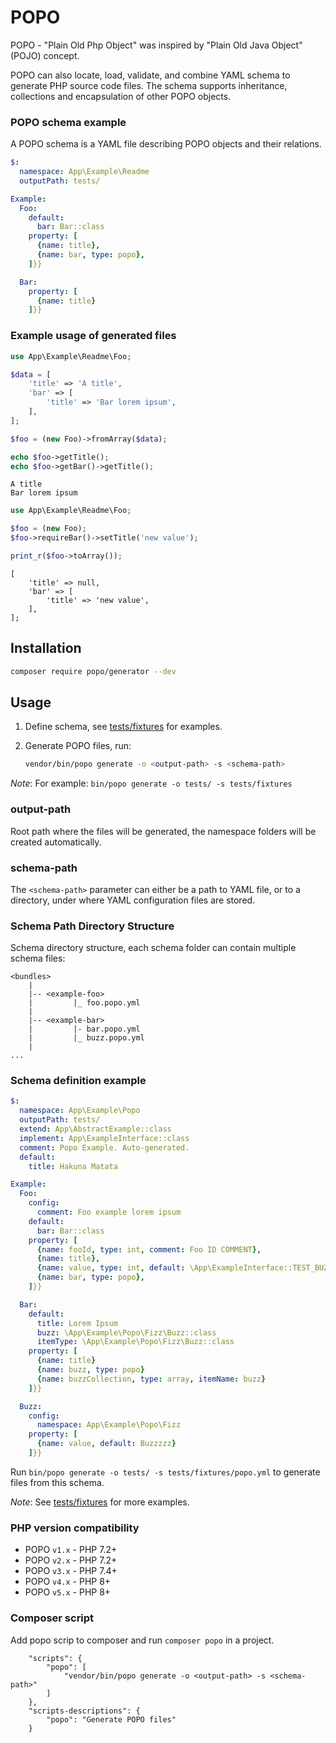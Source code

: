 # POPO

POPO - "Plain Old Php Object" was inspired by "Plain Old Java Object" (POJO) concept.

POPO can also locate, load, validate, and combine YAML schema to generate PHP source code files.
The schema supports inheritance, collections and encapsulation of other POPO objects.


### POPO schema example

A POPO schema is a YAML file describing POPO objects and their relations.

```yaml
$:
  namespace: App\Example\Readme
  outputPath: tests/

Example:
  Foo:
    default:
      bar: Bar::class
    property: [
      {name: title},
      {name: bar, type: popo},
    ]}}

  Bar:
    property: [
      {name: title}
    ]}}

```

### Example usage of generated files

```php
use App\Example\Readme\Foo;

$data = [
    'title' => 'A title',
    'bar' => [
        'title' => 'Bar lorem ipsum',
    ],
];

$foo = (new Foo)->fromArray($data);

echo $foo->getTitle();
echo $foo->getBar()->getTitle();
```

```
A title
Bar lorem ipsum
```


```php
use App\Example\Readme\Foo;

$foo = (new Foo);
$foo->requireBar()->setTitle('new value');

print_r($foo->toArray());
```

```
[
    'title' => null,
    'bar' => [
        'title' => 'new value',
    ],
];
```


## Installation

```sh
composer require popo/generator --dev
```


## Usage

1. Define schema, see [tests/fixtures](tests/fixtures/) for examples.

2. Generate POPO files, run:

    ```sh
    vendor/bin/popo generate -o <output-path> -s <schema-path>
    ```

_Note_: For example: `bin/popo generate -o tests/ -s tests/fixtures`


### output-path

Root path where the files will be generated, the namespace folders will be created automatically.

### schema-path

The `<schema-path>` parameter can either be a path to YAML file, or to a directory, under where YAML configuration files are stored.

### Schema Path Directory Structure

Schema directory structure, each schema folder can contain multiple schema files:

```
<bundles>
    |
    |-- <example-foo>
    |         |_ foo.popo.yml
    |         
    |-- <example-bar>
    |         |- bar.popo.yml   
    |         |_ buzz.popo.yml   
    |
...
```

### Schema definition example

```yaml
$:
  namespace: App\Example\Popo
  outputPath: tests/
  extend: App\AbstractExample::class
  implement: App\ExampleInterface::class
  comment: Popo Example. Auto-generated.
  default:
    title: Hakuna Matata

Example:
  Foo:
    config:
      comment: Foo example lorem ipsum
    default:
      bar: Bar::class
    property: [
      {name: fooId, type: int, comment: Foo ID COMMENT},
      {name: title},
      {name: value, type: int, default: \App\ExampleInterface::TEST_BUZZ},
      {name: bar, type: popo},
    ]}}

  Bar:
    default:
      title: Lorem Ipsum
      buzz: \App\Example\Popo\Fizz\Buzz::class
      itemType: \App\Example\Popo\Fizz\Buzz::class
    property: [
      {name: title}
      {name: buzz, type: popo}
      {name: buzzCollection, type: array, itemName: buzz}
    ]}}

  Buzz:
    config:
      namespace: App\Example\Popo\Fizz
    property: [
      {name: value, default: Buzzzzz}
    ]}}

```

Run `bin/popo generate -o tests/ -s tests/fixtures/popo.yml` to generate files from this schema.

_Note_: See [tests/fixtures](tests/fixtures) for more examples.

### PHP version compatibility

- POPO `v1.x` - PHP 7.2+
- POPO `v2.x` - PHP 7.2+
- POPO `v3.x` - PHP 7.4+
- POPO `v4.x` - PHP 8+
- POPO `v5.x` - PHP 8+


### Composer script

Add popo scrip to composer and run `composer popo` in a project.

```
    "scripts": {
        "popo": [
            "vendor/bin/popo generate -o <output-path> -s <schema-path>"
        ]
    },
    "scripts-descriptions": {
        "popo": "Generate POPO files"
    }
```
